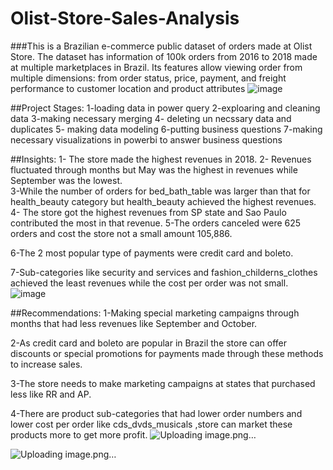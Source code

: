 # Olist-Store-Sales-Analysis
###This is a Brazilian e-commerce public dataset of orders made at Olist Store. The dataset has information of 100k orders from 2016 to 2018 made at multiple marketplaces in Brazil. Its features allow viewing order from multiple dimensions: from order status, price, payment, and freight performance to customer location and product attributes 
![image](https://github.com/user-attachments/assets/7073d9a9-e761-4cd0-a72a-3218b37b201c)

##Project Stages:
1-loading data in power query
2-exploaring and cleaning data
3-making necessary merging
4- deleting un necssary data and duplicates
5- making data modeling
6-putting business questions
7-making necessary visualizations in powerbi to answer business questions

##Insights:
1- The store made the highest revenues in 2018.
 2- Revenues fluctuated through months but  May was  the highest in revenues while September was the lowest.       
 3-While the number of orders for bed_bath_table was larger than that for health_beauty  category but health_beauty achieved  the highest revenues.
4- The store got the highest revenues from SP state and Sao Paulo contributed the most in that revenue. 
5-The orders canceled were 625 orders and cost the store not a small amount 105,886.

6-The 2 most popular type of payments were  credit card and boleto.

7-Sub-categories like security and services and fashion_childerns_clothes achieved the least revenues while the cost per order was not small.
![image](https://github.com/user-attachments/assets/7c5cd51b-988c-473b-91e6-7176bfd546a9)

##Recommendations:
1-Making special marketing campaigns  through months that had less revenues like September and October.

2-As credit card and boleto are popular in Brazil the store can offer discounts or special promotions for payments made through these methods to increase sales.

3-The store needs to make marketing campaigns at states that purchased less like RR and AP.

4-There are product  sub-categories that had lower order numbers and lower cost per order like cds_dvds_musicals ,store can market these products more to get more profit.
![Uploading image.png…]()



![Uploading image.png…]()

